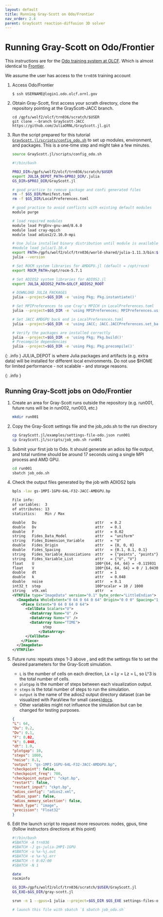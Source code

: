 ```yaml
---
layout: default
title: Running Gray-Scott on Odo/Frontier
nav_order: 2.4
parent: GrayScott reaction-diffusion 3D solver
---
```


# Running Gray-Scott on Odo/Frontier

This instructions are for the [Odo training system at OLCF](https://docs.olcf.ornl.gov/systems/odo_user_guide.html). Which is almost identical to [Frontier](https://docs.olcf.ornl.gov/systems/frontier_user_guide.html).

We assume the user has access to the `trn036` training account

1. Access Odo/Frontier

    ```
    $ ssh USERNAME@login1.odo.olcf.ornl.gov
    ```

2. Obtain Gray-Scott, first access your scrath directory, clone the repository pointing at the GrayScott-JACC branch. 

    ```
    cd /gpfs/wolf2/olcf/trn036/scratch/$USER
    git clone --branch GrayScott-JACC https://github.com/JuliaORNL/GrayScott.jl.git
    ```

3. Run the script prepared for this tutorial [`GrayScott.jl/scripts/config_odo.sh`](https://github.com/JuliaORNL/GrayScott.jl/blob/GrayScott-JACC/scripts/config_perlmutter.sh) to set up modules, environment, and packages. This is a one-time step and might take a few minutes.

    ```bash
    source GrayScott.jl/scripts/config_odo.sh
    ```

    ```bash
    #!/bin/bash

    PROJ_DIR=/gpfs/wolf2/olcf/trn036/scratch/$USER
    export JULIA_DEPOT_PATH=$PROJ_DIR/.julia
    GS_DIR=$PROJ_DIR/GrayScott.jl

    # good practice to remove package and confi generated files 
    rm -f $GS_DIR/Manifest.toml
    rm -f $GS_DIR/LocalPreferences.toml

    # good practice to avoid conflicts with existing default modules
    module purge

    # load required modules
    module load PrgEnv-gnu-amd/8.6.0
    module load cray-mpich
    module load adios2/2.10.0-mpi

    # Use Julia installed binary distribution until module is available
    #module load julia/1.10.4
    export PATH=/gpfs/wolf2/olcf/trn036/world-shared/julia-1.11.3/bin:$PATH
    julia --version

    # Set ROCM system libraries for AMDGPU.jl (default = /opt/rocm)
    export ROCM_PATH=/opt/rocm-5.7.1

    # Set ADIOS2 system libraries for ADIOS2.jl
    export JULIA_ADIOS2_PATH=$OLCF_ADIOS2_ROOT

    # DOWNLOAD JULIA PACKAGES
    julia --project=$GS_DIR -e 'using Pkg; Pkg.instantiate()'

    # Set MPIPreferences to use Cray's MPICH in LocalPreferences.toml
    julia --project=$GS_DIR -e 'using MPIPreferences; MPIPreferences.use_system_binary(mpiexec="srun", vendor="cray")'

    # Set JACC AMDGPU back end in LocalPreferences.toml
    julia --project=$GS_DIR -e 'using JACC; JACC.JACCPreferences.set_backend("AMDGPU")'

    # Verify the packages are installed correctly
    julia --project=$GS_DIR -e 'using Pkg; Pkg.build()'
    # Precompile dependencies
    julia --project=$GS_DIR -e 'using Pkg; Pkg.precompile()'
    ```

  {: .info }
  JULIA_DEPOT is where Julia packages and artifacts (e.g. extra data) will be installed for different local environments. Do not use $HOME for limited performance - not scalable - and storage reasons.

  {: .info }


## Running Gray-Scott jobs on Odo/Frontier

1. Create an area for Gray-Scott runs outside the repository (e.g. run001, future runs will be in run002, run003, etc.)

    ```bash
    mkdir run001
    ```

2. Copy the Gray-Scott settings file and the job_odo.sh to the run directory

    ```bash
    cp GrayScott.jl/examples/settings-file-odo.json run001
    cp GrayScott.jl/scripts/job_odo.sh run001
    ```

3. Submit your first job to Odo. It should generate an adios bp file output, and total runtime should be around 17 seconds using a single MPI process and AMD GPU.

    ```bash
    cd run001
    sbatch job_odo.sh
    ```

4. Check the output files generated by the job with ADIOS2 bpls

    ```bash
    bpls -lav gs-1MPI-1GPU-64L-F32-JACC-AMDGPU.bp
    ```

    ```xml
    File info:
    of variables:  3
    of attributes: 13
    statistics:    Min / Max 

    double   Du                           attr   = 0.2
    double   Dv                           attr   = 0.1
    double   F                            attr   = 0.02
    string   Fides_Data_Model             attr   = "uniform"
    string   Fides_Dimension_Variable     attr   = "U"
    double   Fides_Origin                 attr   = {0, 0, 0}
    double   Fides_Spacing                attr   = {0.1, 0.1, 0.1}
    string   Fides_Variable_Associations  attr   = {"points", "points"}
    string   Fides_Variable_List          attr   = {"U", "V"}
    float    U                            100*{64, 64, 64} = -0.115931 / 1.46275
    float    V                            100*{64, 64, 64} = 0 / 1.04308
    double   dt                           attr   = 1
    double   k                            attr   = 0.048
    double   noise                        attr   = 0.1
    int32_t  step                         100*scalar = 10 / 1000
    string   vtk.xml                      attr   = 
    <VTKFile type="ImageData" version="0.1" byte_order="LittleEndian">
      <ImageData WholeExtent="0 64 0 64 0 64" Origin="0 0 0" Spacing="1 1 1">
        <Piece Extent="0 64 0 64 0 64">
          <CellData Scalars="U">
            <DataArray Name="U" />
            <DataArray Name="V" />
            <DataArray Name="TIME">
                  step
                </DataArray>
          </CellData>
        </Piece>
      </ImageData>
    </VTKFile>
    ```

5. Future runs: repeats steps 1-3 above , and edit the settings file to set the desired parameters for the Gray-Scott simulation.

   - `L` is the number of cells on each direction, Lx = Ly = Lz = L, so L^3 is the total number of cells.
   - `plotgap` is the number of steps between each visualization output.
   - `steps` is the total number of steps to run the simulation.
   - `output` is the name of the adios2 output directory dataset (can be visualized with ParaView for small cases)[docs](https://adios2.readthedocs.io/en/latest/ecosystem/visualization.html).
   - Other variables might not influence the simulation but can be changed for testing purposes.

    ```json
    {
    "L": 64,
    "Du": 0.2,
    "Dv": 0.1,
    "F": 0.02,
    "k": 0.048,
    "dt": 1.0,
    "plotgap": 10,
    "steps": 1000,
    "noise": 0.1,
    "output": "gs-1MPI-1GPU-64L-F32-JACC-AMDGPU.bp",
    "checkpoint": false,
    "checkpoint_freq": 700,
    "checkpoint_output": "ckpt.bp",
    "restart": false,
    "restart_input": "ckpt.bp",
    "adios_config": "adios2.xml",
    "adios_span": false,
    "adios_memory_selection": false,
    "mesh_type": "image",
    "precision": "Float32"
    }
    ```

6. Edit the launch script to request more resources: nodes, gpus, time (follow instructors directions at this point)

    ```bash
    #!/bin/bash
    #SBATCH -A trn036
    #SBATCH -J gs-julia-1MPI-1GPU
    #SBATCH -o %x-%j.out
    #SBATCH -e %x-%j.err
    #SBATCH -t 0:02:00
    #SBATCH -N 1

    date
    rocminfo

    GS_DIR=/gpfs/wolf2/olcf/trn036/scratch/$USER/GrayScott.jl
    GS_EXE=$GS_DIR/gray-scott.jl

    srun -n 1 --gpus=1 julia --project=$GS_DIR $GS_EXE settings-files-odo.json

    # launch this file with sbatch `$ sbatch job_odo.sh`
    ```
